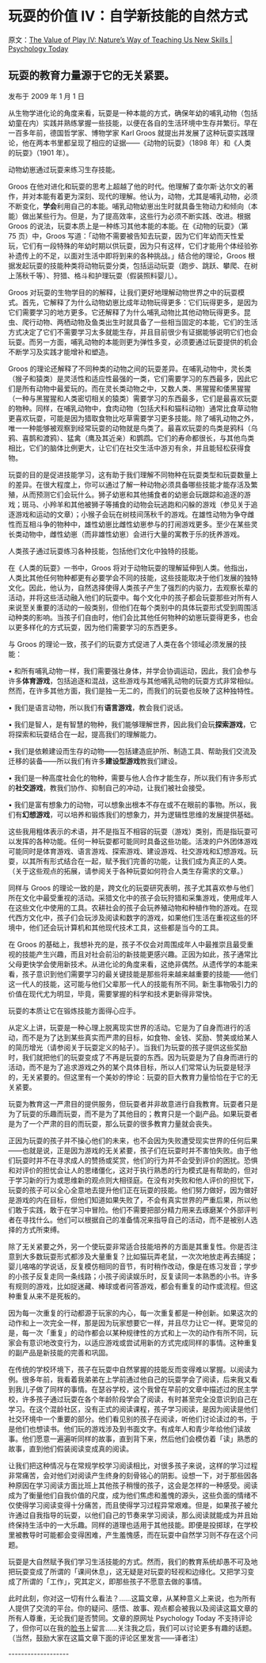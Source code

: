 # 玩耍的价值 IV：自学新技能的自然方式

原文：[The Value of Play IV: Nature’s Way of Teaching Us New Skills | Psychology Today](https://www.psychologytoday.com/us/blog/freedom-learn/200901/the-value-play-iv-nature-s-way-teaching-us-new-skills)

## 玩耍的教育力量源于它的无关紧要。

发布于 2009 年 1 月 1 日

从生物学进化论的角度来看，玩耍是一种本能的方式，确保年幼的哺乳动物（包括幼童在内）实践并熟练掌握一些技能，以便在各自的生活环境中生存并繁衍。早在一百多年前，德国哲学家、博物学家 Karl Groos 就提出并发展了这种玩耍实践理论，他在两本书里都呈现了相应的证据——《动物的玩耍》（1898 年）和《人类的玩耍》（1901 年）。

动物幼崽通过玩耍来练习生存技能。

Groos 在他对进化和玩耍的思考上超越了他的时代。他理解了查尔斯·达尔文的著作，并对本能有着更为深刻、现代的理解。他认为，动物，尤其是哺乳动物，必须不断变化，**学会**利用自己的本能。哺乳动物幼崽出生时就具备生物动力和倾向（本能）做出某些行为。但是，为了提高效率，这些行为必须不断实践、改进。根据 Groos 的说法，玩耍本质上是一种练习其他本能的本能。在《动物的玩耍》（第 75 页）中，Groos 写道：「动物不需要被告知去玩耍，因为它们年幼而天性爱玩，它们有一段特殊的年幼时期以供玩耍，因为只有这样，它们才能用个体经验弥补遗传上的不足，以面对生活中即将到来的各种挑战。」结合他的理论，Groos 根据发起玩耍的技能种类将动物玩耍分类，包括运动玩耍（跑步、跳跃、攀爬、在树上荡秋千等）、狩猎、格斗和护理玩耍（假装照料婴儿）。

Groos 对玩耍的生物学目的的解释，让我们更好地理解动物世界之中的玩耍模式。首先，它解释了为什么动物幼崽比成年动物玩得更多：它们玩得更多，是因为它们需要学习的地方更多。它还解释了为什么哺乳动物比其他动物玩得更多。昆虫、爬行动物、两栖动物及鱼类出生时就具备了一些相当固定的本能，它们的生活方式决定了它们不需要学习太多就能生存，并且目前很少有证据能够说明它们也会玩耍。而另一方面，哺乳动物的本能则更为弹性多变，必须要通过玩耍提供的机会不断学习及实践才能增补和塑造。

Groos 的理论还解释了不同种类的动物之间的玩耍差异。在哺乳动物中，灵长类（猴子和猿类）是灵活性和适应性最强的一类，它们需要学习的东西最多，因此它们是所有动物中最爱玩的。而在灵长类动物之中，又数人类、黑猩猩和倭黑猩猩（一种与黑猩猩和人类密切相关的猿类）需要学习的东西最多，它们是最喜欢玩耍的物种。同样，在哺乳动物中，食肉动物（包括犬科和猫科动物）通常比食草动物更喜欢玩耍，可能是因为猎取食物比吃草需要学习更多技能。除了哺乳动物之外，唯一一种能够被观察到经常玩耍的动物就是鸟类了。最喜欢玩耍的鸟类是鸦科（乌鸦、喜鹊和渡鸦）、猛禽（鹰及其近亲）和鹦鹉。它们的寿命都很长，与其他鸟类相比，它们的脑体比例更大，让它们在社交生活中游刃有余，并且能轻松获得食物。

玩耍的目的是促进技能学习，这有助于我们理解不同物种在玩耍类型和玩耍数量上的差异。在很大程度上，你可以通过了解一种动物必须具备哪些技能才能存活及繁殖，从而预测它们会玩什么。狮子幼崽和其他捕食者的幼崽会玩跟踪和追逐的游戏；斑马、小羚羊和其他被狮子等捕食的动物会玩逃跑和闪躲的游戏（参见关于追逐游戏和运动的文章）；小猴子会玩在树枝间荡秋千的游戏。在雄性动物为争夺雌性而互相斗争的物种中，雄性幼崽比雌性幼崽参与的打闹游戏更多。至少在某些灵长类动物中，雌性幼崽（而非雄性幼崽）会进行大量的寓教于乐的抚养游戏。

人类孩子通过玩耍练习各种技能，包括他们文化中独特的技能。

在《人类的玩耍》一书中，Groos 将对于动物玩耍的理解延伸到人类。他指出，人类比其他任何物种都更有必要学会不同的技能，这些技能取决于他们发展的独特文化。因此，他认为，自然选择使得人类孩子产生了强烈的内驱力，去观察长辈的活动，并将这些活动融入他们的玩耍中。每个文化中的孩子都会玩耍那些对所有人来说至关重要的活动的一般类别，但他们在每个类别中的具体玩耍形式受到周围活动种类的影响。当孩子们自由时，他们会比其他任何物种的幼崽玩耍得更多，也会以更多样化的方式玩耍，因为他们需要学习的东西更多。

与 Groos 的理论一致，孩子们的玩耍方式促进了人类在各个领域必须发展的技能：

• 和所有哺乳动物一样，我们需要强壮身体，并学会协调运动，因此，我们会参与许多**体育游戏**，包括追逐和混战，这些游戏与其他哺乳动物的玩耍方式非常相似。然而，在许多其他方面，我们是独一无二的，而我们的玩耍也反映了这种独特性。

• 我们是语言动物，所以我们有**语言游戏**，教会我们说话。

• 我们是智人，是有智慧的物种，我们能够理解世界，因此我们会玩**探索游戏**，它将探索和玩耍结合在一起，提高我们的理解能力。

• 我们是依赖建设而生存的动物——包括建造庇护所、制造工具、帮助我们交流及迁移的装备——所以我们有许多**建设型游戏**教我们建设。

• 我们是一种高度社会化的物种，需要与他人合作才能生存，所以我们有许多形式的**社交游戏**，教我们协作、抑制自己的冲动，让我们被社会接受。

• 我们是富有想象力的动物，可以想象出根本不存在或不在眼前的事物。所以，我们有**幻想游戏**，可以培养和锻炼我们的想象力，并为逻辑性思维的发展提供基础。

这些我用粗体表示的术语，并不是指互不相容的玩耍（游戏）类别，而是指玩耍可以发挥的各种功能。任何一种玩耍都可能同时具备这些功能。活泼的户外团体游戏可能同时是体育游戏、语言游戏、探索游戏、建设游戏、社交游戏和幻想游戏。玩耍，以其所有形式结合在一起，赋予我们完善的功能，让我们成为真正的人类。（关于这些观点的拓展，请参阅关于各种玩耍如何符合人类生存需求的文章。）

同样与 Groos 的理论一致的是，跨文化的玩耍研究表明，孩子尤其喜欢参与他们所在文化中最受重视的活动。采猎文化中的孩子会玩狩猎和采集游戏，使用成年人在这些文化中使用的工具。农耕社会的孩子会玩养殖动物和种植作物的游戏。在现代西方文化中，孩子们会玩涉及阅读和数字的游戏，如果他们生活在重视这些的环境中，他们还会玩计算机和其他现代技术工具，这些都是当今的工具。

在 Groos 的基础上，我想补充的是，孩子不仅会对周围成年人中最推崇且最受重视的技能产生兴趣，而且对社会前沿的新技能更感兴趣。正因为如此，孩子通常比父母更快学会使用新技术。从进化论的角度来看，这绝非偶然。从遗传学的本能来看，孩子意识到他们需要学习的最关键技能是那些将来越来越重要的技能——他们这一代人的技能，这可能与他们父辈那一代人的技能有所不同。新生事物吸引力的价值在现代尤为明显，毕竟，需要掌握的科学和技术更新得非常快。

玩耍的本质让它在锻炼技能方面得心应手。

从定义上讲，玩耍是一种心理上脱离现实世界的活动。它是为了自身而进行的活动，而不是为了达到某些真实而严肃的目标，如食物、金钱、奖励、赞美或给某人的简历增光（请参阅关于玩耍定义的帖子）。当我们为玩耍的孩子提供这些奖励时，我们就把他们的玩耍变成了不再是玩耍的东西。因为玩耍是为了自身而进行的活动，而不是为了追求游戏之外的某个具体目标，所以人们常常认为玩耍是轻浮的，无关紧要的。但这里有一个美妙的悖论：玩耍的巨大教育力量恰恰在于它的无关紧要。

玩耍为教育这一严肃目的提供服务，但玩耍者并非故意进行自我教育。玩耍者只是为了玩耍的乐趣而玩耍，而不是为了其他目的；教育只是一个副产品。如果玩耍者是为了一个严肃的目的而玩耍，那么玩耍的很多教育力量就会丧失。

正因为玩耍的孩子并不操心他们的未来，也不会因为失败遭受现实世界的任何后果——也就是说，正是因为游戏的无关紧要，孩子们在玩耍时并不害怕失败。由于他们玩耍时并不在寻求成人的赞扬或奖赏，他们的行为并不会受到评价的困扰。恐惧和对评价的担忧会让人的思绪僵化，这对于执行熟悉的行为模式是有帮助的，但对于学习新的行为或思维新的观点则大相径庭。在没有对失败和他人评价的担忧下，玩耍的孩子可以全心全意地去提升他们正在玩耍的技能。他们努力做好，因为做好是游戏的内在目标，但他们知道如果失败了，不会有真实世界的严重后果，所以他们敢于实践，敢于在学习中冒险。他们不需要把部分精力用来去琢磨某个外部评判者在寻找什么。他们可以根据自己的准备情况来指导自己的活动，而不是被别人选择的方式所束缚。

除了无关紧要之外，另一个使玩耍非常适合技能培养的方面是其重复性。你是否注意到大多数玩耍形式都涉及大量重复？比如猫玩弄老鼠，一次次地放走再去捕捉；婴儿咯咯的学说话，反复模仿相同的音节，有时稍作改动，像是在练习发音；学步的小孩子反复走同一条线路；小孩子阅读娱乐时，反复读同一本熟悉的小书。许多有规则的游戏，比如捉迷藏、棒球或者问答游戏，都会有重复的动作或流程。但这种重复从来不是死板的。

因为每一次重复的行动都源于玩家的内心，每一次重复都是一种创新。如果这次的动作和上一次完全一样，那是因为玩家想要它一样，并且尽力让它一样。更常见的是，每一次「重复」的动作都会以某种规律性的方式和上一次的动作有所不同，玩家会有意识地改变行为，以适应游戏或尝试用新的方式完成同样的事情。这种重复的副产品是新技能的完善和巩固。

在传统的学校环境下，孩子在玩耍中自然掌握的技能反而变得难以掌握。以阅读为例。很多年前，我看着我弟弟在上学前通过他自己的玩耍学会了阅读，后来我又看到我儿子做了同样的事情。在瑟谷学校，这个我曾在早前的文章中描述过的民主学校，许多孩子通过玩耍在各个年龄阶段学会了阅读，有时甚至完全没意识到自己在学习。在这个混龄社区，没有正式的阅读课程，孩子学习阅读，是因为阅读是他们社交环境中一个重要的部分。他们看见别的孩子在阅读，听他们讨论读过的书，于是他们也想读书。他们玩的游戏涉及到书面文字。有成年人和青少年给他们读故事。他们愿意一遍遍听同样的故事，直到背下来，然后他们会模仿着「读」熟悉的故事，直到他们假装阅读变成真的阅读。

让我们把这种情况与在常规学校学习阅读相比，对很多孩子来说，这样的学习过程非常痛苦，会对他们对阅读产生终身的刻骨铭心的阴影。设想一下，对于那些因各种原因在学习阅读方面比班上其他孩子稍慢的孩子，这会是怎样的一种感受。阅读成为了衡量他们自我价值的尺度，成为他们焦虑和羞愧的源头，这些负面的情绪不仅使得学习阅读变得十分痛苦，而且使得学习过程异常艰难。但是，如果孩子被允许通过自我指导的玩耍，以他们自己的节奏来学习阅读，那么阅读就能成为并且始终保持生活中的一大乐趣。同样的道理也适用于其他技能。即便是投掷球，在学校里被教导时可能都会变得困难，产生羞愧感，而在玩耍中自然学习则不存在这个问题。

玩耍是大自然赋予我们学习生活技能的方式。然而，我们的教育系统却愚不可及地把玩耍变成了所谓的「课间休息」，这无疑是对玩耍的轻视和边缘化。又把学习变成了所谓的「工作」，究其定义，即那些孩子不愿意去做的事情。

此时此刻，你对这一切有什么看法？……这篇文章，从某种意义上来说，也为所有人提供了交流的平台。你的疑问、感悟、故事、观点都会被我以及阅读这篇文章的所有人尊重，无论我们是否赞同。文章的原网址 Psychology Today 不支持评论了，但你可以在我的[脸书](https://www.facebook.com/peter.gray.3572)上留言……关注我之后，我们可以讨论更多有趣的话题。（当然，鼓励大家在这篇文章下面的评论区里发言——译者注）

\-------------------